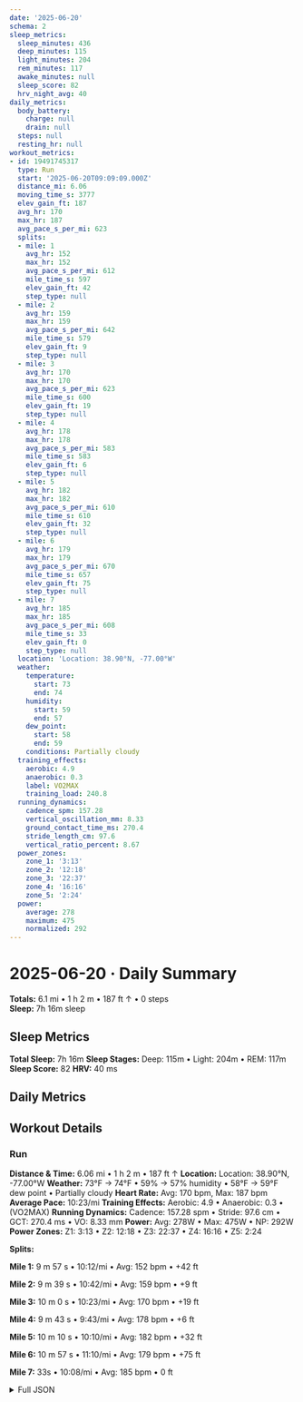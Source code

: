 ```yaml
---
date: '2025-06-20'
schema: 2
sleep_metrics:
  sleep_minutes: 436
  deep_minutes: 115
  light_minutes: 204
  rem_minutes: 117
  awake_minutes: null
  sleep_score: 82
  hrv_night_avg: 40
daily_metrics:
  body_battery:
    charge: null
    drain: null
  steps: null
  resting_hr: null
workout_metrics:
- id: 19491745317
  type: Run
  start: '2025-06-20T09:09:09.000Z'
  distance_mi: 6.06
  moving_time_s: 3777
  elev_gain_ft: 187
  avg_hr: 170
  max_hr: 187
  avg_pace_s_per_mi: 623
  splits:
  - mile: 1
    avg_hr: 152
    max_hr: 152
    avg_pace_s_per_mi: 612
    mile_time_s: 597
    elev_gain_ft: 42
    step_type: null
  - mile: 2
    avg_hr: 159
    max_hr: 159
    avg_pace_s_per_mi: 642
    mile_time_s: 579
    elev_gain_ft: 9
    step_type: null
  - mile: 3
    avg_hr: 170
    max_hr: 170
    avg_pace_s_per_mi: 623
    mile_time_s: 600
    elev_gain_ft: 19
    step_type: null
  - mile: 4
    avg_hr: 178
    max_hr: 178
    avg_pace_s_per_mi: 583
    mile_time_s: 583
    elev_gain_ft: 6
    step_type: null
  - mile: 5
    avg_hr: 182
    max_hr: 182
    avg_pace_s_per_mi: 610
    mile_time_s: 610
    elev_gain_ft: 32
    step_type: null
  - mile: 6
    avg_hr: 179
    max_hr: 179
    avg_pace_s_per_mi: 670
    mile_time_s: 657
    elev_gain_ft: 75
    step_type: null
  - mile: 7
    avg_hr: 185
    max_hr: 185
    avg_pace_s_per_mi: 608
    mile_time_s: 33
    elev_gain_ft: 0
    step_type: null
  location: 'Location: 38.90°N, -77.00°W'
  weather:
    temperature:
      start: 73
      end: 74
    humidity:
      start: 59
      end: 57
    dew_point:
      start: 58
      end: 59
    conditions: Partially cloudy
  training_effects:
    aerobic: 4.9
    anaerobic: 0.3
    label: VO2MAX
    training_load: 240.8
  running_dynamics:
    cadence_spm: 157.28
    vertical_oscillation_mm: 8.33
    ground_contact_time_ms: 270.4
    stride_length_cm: 97.6
    vertical_ratio_percent: 8.67
  power_zones:
    zone_1: '3:13'
    zone_2: '12:18'
    zone_3: '22:37'
    zone_4: '16:16'
    zone_5: '2:24'
  power:
    average: 278
    maximum: 475
    normalized: 292
---
```

# 2025-06-20 · Daily Summary
**Totals:** 6.1 mi • 1 h 2 m • 187 ft ↑ • 0 steps  
**Sleep:** 7h 16m sleep

## Sleep Metrics
**Total Sleep:** 7h 16m
**Sleep Stages:** Deep: 115m • Light: 204m • REM: 117m
**Sleep Score:** 82
**HRV:** 40 ms

## Daily Metrics

## Workout Details
### Run
**Distance & Time:** 6.06 mi • 1 h 2 m • 187 ft ↑
**Location:** Location: 38.90°N, -77.00°W
**Weather:** 73°F → 74°F • 59% → 57% humidity • 58°F → 59°F dew point • Partially cloudy
**Heart Rate:** Avg: 170 bpm, Max: 187 bpm
**Average Pace:** 10:23/mi
**Training Effects:** Aerobic: 4.9 • Anaerobic: 0.3 • (VO2MAX)
**Running Dynamics:** Cadence: 157.28 spm • Stride: 97.6 cm • GCT: 270.4 ms • VO: 8.33 mm
**Power:** Avg: 278W • Max: 475W • NP: 292W
**Power Zones:** Z1: 3:13 • Z2: 12:18 • Z3: 22:37 • Z4: 16:16 • Z5: 2:24

**Splits:**

**Mile 1:** 9 m 57 s • 10:12/mi • Avg: 152 bpm • +42 ft

**Mile 2:** 9 m 39 s • 10:42/mi • Avg: 159 bpm • +9 ft

**Mile 3:** 10 m 0 s • 10:23/mi • Avg: 170 bpm • +19 ft

**Mile 4:** 9 m 43 s • 9:43/mi • Avg: 178 bpm • +6 ft

**Mile 5:** 10 m 10 s • 10:10/mi • Avg: 182 bpm • +32 ft

**Mile 6:** 10 m 57 s • 11:10/mi • Avg: 179 bpm • +75 ft

**Mile 7:** 33s • 10:08/mi • Avg: 185 bpm • 0 ft



<details>
<summary>Full JSON</summary>

```json
{
  "date": "2025-06-20",
  "schema": 2,
  "sleep_metrics": {
    "sleep_minutes": 436,
    "deep_minutes": 115,
    "light_minutes": 204,
    "rem_minutes": 117,
    "awake_minutes": null,
    "sleep_score": 82,
    "hrv_night_avg": 40
  },
  "daily_metrics": {
    "body_battery": {
      "charge": null,
      "drain": null
    },
    "steps": null,
    "resting_hr": null
  },
  "workout_metrics": [
    {
      "id": 19491745317,
      "type": "Run",
      "start": "2025-06-20T09:09:09.000Z",
      "distance_mi": 6.06,
      "moving_time_s": 3777,
      "elev_gain_ft": 187,
      "avg_hr": 170,
      "max_hr": 187,
      "avg_pace_s_per_mi": 623,
      "splits": [
        {
          "mile": 1,
          "avg_hr": 152,
          "max_hr": 152,
          "avg_pace_s_per_mi": 612,
          "mile_time_s": 597,
          "elev_gain_ft": 42,
          "step_type": null
        },
        {
          "mile": 2,
          "avg_hr": 159,
          "max_hr": 159,
          "avg_pace_s_per_mi": 642,
          "mile_time_s": 579,
          "elev_gain_ft": 9,
          "step_type": null
        },
        {
          "mile": 3,
          "avg_hr": 170,
          "max_hr": 170,
          "avg_pace_s_per_mi": 623,
          "mile_time_s": 600,
          "elev_gain_ft": 19,
          "step_type": null
        },
        {
          "mile": 4,
          "avg_hr": 178,
          "max_hr": 178,
          "avg_pace_s_per_mi": 583,
          "mile_time_s": 583,
          "elev_gain_ft": 6,
          "step_type": null
        },
        {
          "mile": 5,
          "avg_hr": 182,
          "max_hr": 182,
          "avg_pace_s_per_mi": 610,
          "mile_time_s": 610,
          "elev_gain_ft": 32,
          "step_type": null
        },
        {
          "mile": 6,
          "avg_hr": 179,
          "max_hr": 179,
          "avg_pace_s_per_mi": 670,
          "mile_time_s": 657,
          "elev_gain_ft": 75,
          "step_type": null
        },
        {
          "mile": 7,
          "avg_hr": 185,
          "max_hr": 185,
          "avg_pace_s_per_mi": 608,
          "mile_time_s": 33,
          "elev_gain_ft": 0,
          "step_type": null
        }
      ],
      "location": "Location: 38.90\u00b0N, -77.00\u00b0W",
      "weather": {
        "temperature": {
          "start": 73,
          "end": 74
        },
        "humidity": {
          "start": 59,
          "end": 57
        },
        "dew_point": {
          "start": 58,
          "end": 59
        },
        "conditions": "Partially cloudy"
      },
      "training_effects": {
        "aerobic": 4.9,
        "anaerobic": 0.3,
        "label": "VO2MAX",
        "training_load": 240.8
      },
      "running_dynamics": {
        "cadence_spm": 157.28,
        "vertical_oscillation_mm": 8.33,
        "ground_contact_time_ms": 270.4,
        "stride_length_cm": 97.6,
        "vertical_ratio_percent": 8.67
      },
      "power_zones": {
        "zone_1": "3:13",
        "zone_2": "12:18",
        "zone_3": "22:37",
        "zone_4": "16:16",
        "zone_5": "2:24"
      },
      "power": {
        "average": 278,
        "maximum": 475,
        "normalized": 292
      }
    }
  ]
}
```
</details>

